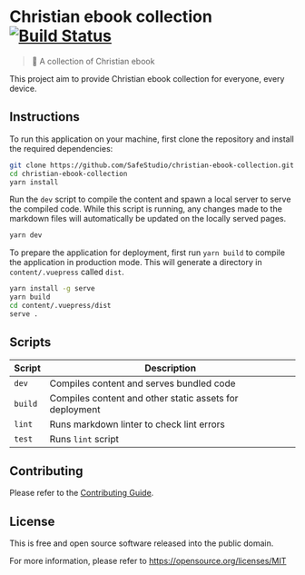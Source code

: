 # Christian ebook collection [![Build Status][badge]][ci]

[badge]: https://travis-ci.com/SafeStudio/christian-ebook-collection.svg?branch=master
[ci]: https://travis-ci.com/SafeStudio/christian-ebook-collection

> 🎉 A collection of Christian ebook

This project aim to provide Christian ebook collection for everyone, every device.

## Instructions

To run this application on your machine, first clone the repository and install
the required dependencies:

```bash
git clone https://github.com/SafeStudio/christian-ebook-collection.git
cd christian-ebook-collection
yarn install
```

Run the `dev` script to compile the content and spawn a local server to serve
the compiled code. While this script is running, any changes made to the
markdown files will automatically be updated on the locally served pages.

```bash
yarn dev
```

To prepare the application for deployment, first run `yarn build` to compile
the application in production mode. This will generate a directory in
`content/.vuepress` called `dist`.

```bash
yarn install -g serve
yarn build
cd content/.vuepress/dist
serve .
```

## Scripts

| Script  | Description                                             |
|---------|---------------------------------------------------------|
| `dev`   | Compiles content and serves bundled code                |
| `build` | Compiles content and other static assets for deployment |
| `lint`  | Runs markdown linter to check lint errors               |
| `test`  | Runs `lint` script                                      |

## Contributing

Please refer to the [Contributing Guide](.github/CONTRIBUTING.md).

## License

This is free and open source software released into the public domain.

For more information, please refer to <https://opensource.org/licenses/MIT>
